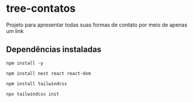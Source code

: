 # tree-contatos
 Projeto para apresentar todas suas formas de contato por meio de apenas um link

## Dependências instaladas
```
npm install -y

npm install next react react-dom

npm install tailwindcss

npx tailwindcss init


```
